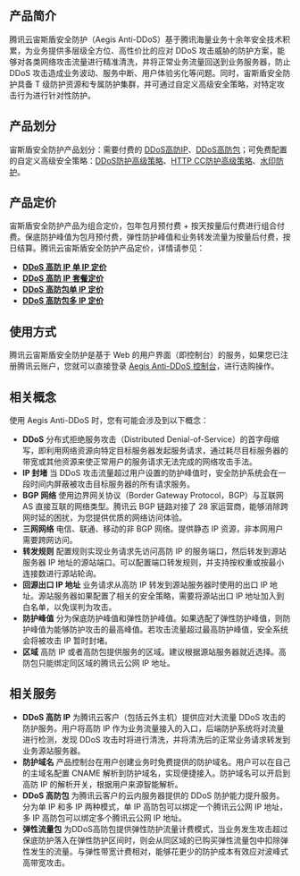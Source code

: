 ## 产品简介
腾讯云宙斯盾安全防护（Aegis Anti-DDoS）基于腾讯海量业务十余年安全技术积累，为业务提供多层级全方位、高性价比的应对 DDoS 攻击威胁的防护方案，能够对各类网络攻击流量进行精准清洗，并将正常业务流量回送到业务服务器，防止 DDoS 攻击造成业务波动、服务中断、用户体验劣化等问题。同时，宙斯盾安全防护具备 T 级防护资源和专属防护集群，并可通过自定义高级安全策略，对特定攻击行为进行针对性防护。

## 产品划分
宙斯盾安全防护产品划分：需要付费的 [DDoS高防IP](https://console.cloud.tencent.com/gamesec/secip)、[DDoS高防包](https://console.cloud.tencent.com/gamesec/ipbuff)；可免费配置的自定义高级安全策略：[DDoS防护高级策略](https://console.cloud.tencent.com/gamesec/asp)、[HTTP CC防护高级策略](https://console.cloud.tencent.com/gamesec/ccsp)、[水印防护](https://console.cloud.tencent.com/gamesec/mark)。 
 
## 产品定价
宙斯盾安全防护产品为组合定价，包年包月预付费 + 按天按量后付费进行组合付费。保底防护峰值为包月预付费，弹性防护峰值和业务转发流量为按量后付费，按日结算。腾讯云宙斯盾安全防护产品定价，详情请参见：

- **[DDoS 高防 IP 单 IP 定价](https://cloud.tencent.com/document/product/685/15262)**
- **[DDoS 高防 IP 套餐定价](https://cloud.tencent.com/document/product/685/19025)**
- **[DDoS 高防包单 IP 定价](https://cloud.tencent.com/document/product/685/15266)**
- **[DDoS 高防包多 IP 定价](https://cloud.tencent.com/document/product/685/15267)**

## 使用方式
腾讯云宙斯盾安全防护是基于 Web 的用户界面（即控制台）的服务，如果您已注册腾讯云账户，您就可以直接登录 [Aegis Anti-DDoS 控制台](https://console.cloud.tencent.com/gamesec)，进行选购操作。

## 相关概念
使用 Aegis Anti-DDoS 时，您有可能会涉及到以下概念：
- **DDoS**
分布式拒绝服务攻击（Distributed Denial-of-Service）的首字母缩写，即利用网络资源向特定目标服务器发起服务请求，通过耗尽目标服务器的带宽或其他资源来使正常用户的服务请求无法完成的网络攻击手法。
- **IP 封堵**
 当 DDoS 攻击流量超过用户设置的防护峰值时，安全防护系统会在一段时间内屏蔽被攻击目标服务器的所有请求服务。
- **BGP 网络**
使用边界网关协议（Border Gateway Protocol，BGP）与互联网 AS 直接互联的网络类型。腾讯云 BGP 链路对接了 28 家运营商，能够消除跨网时延的困扰，为您提供优质的网络访问体验。
- **三网网络**
电信、联通、移动的非 BGP 网络。提供静态 IP 资源，非本网用户需要跨网访问。
- **转发规则**
配置规则实现业务请求先访问高防 IP 的服务端口，然后转发到源站服务器 IP 地址的源站端口。可以配置端口转发规则，并支持按权重或按最小连接数进行源站轮询。
- **回源出口 IP 地址**
业务请求从高防 IP 转发到源站服务器时使用的出口 IP 地址。源站服务器如果配置了相关的安全策略，需要将源站出口 IP 地址加入到白名单，以免误判为攻击。
- **防护峰值**
分为保底防护峰值和弹性防护峰值。如果选配了弹性防护峰值，则防护峰值为能够防护攻击的最高峰值。若攻击流量超过最高防护峰值，安全系统会将被攻击 IP 暂时封堵。
- **区域**
高防 IP 或者高防包提供服务的区域。建议根据源站服务器就近选择。高防包只能绑定同区域的腾讯云公网 IP 地址。

## 相关服务
- **DDoS 高防 IP**
为腾讯云客户（包括云外主机）提供应对大流量 DDoS 攻击的防护服务。用户将高防 IP 作为业务流量接入的入口，后端防护系统将对流量进行检测，发现 DDoS 攻击时将进行清洗，并将清洗后的正常业务请求转发到业务源站服务器。
- **防护域名**
产品控制台在用户创建业务时免费提供的防护域名。用户可以在自己的主域名配置 CNAME 解析到防护域名，实现便捷接入。防护域名可以开启到高防 IP 的解析开关，根据用户来源智能解析。
- **DDoS 高防包**
为腾讯云客户的云内服务器提供的 DDoS 防护能力提升服务。分为单 IP 和多 IP 两种模式，单 IP 高防包可以绑定一个腾讯云公网 IP 地址，多 IP 高防包可以绑定多个腾讯云公网 IP 地址。
- **弹性流量包**
为DDoS高防包提供弹性防护流量计费模式，当业务发生攻击超过保底防护落入在弹性防护区间时，则会从同区域的已购买弹性流量包中扣除弹性发生的流量。与弹性带宽计费相对，能够花更少的防护成本有效应对波峰式高带宽攻击。
